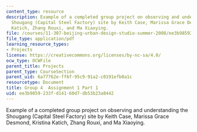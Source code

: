 ```yaml
---
content_type: resource
description: Example of a completed group project on observing and understanding the
  Shougang (Capital Steel Factory) site by Keith Case, Marissa Grace Desmond, Kristina
  Katich, Zhang Rouxi, and Ma Xiaoying.
file: /courses/11-307-beijing-urban-design-studio-summer-2008/ee3b9859233fd14160d7db53b23a8442_group4_assn1_1.pdf
file_type: application/pdf
learning_resource_types:
- Projects
license: https://creativecommons.org/licenses/by-nc-sa/4.0/
ocw_type: OCWFile
parent_title: Projects
parent_type: CourseSection
parent_uid: 6a77762e-ff6f-95c9-91a2-c0191efb0a1c
resourcetype: Document
title: Group 4  Assignment 1 Part 1
uid: ee3b9859-233f-d141-60d7-db53b23a8442
---
```

Example of a completed group project on observing and understanding the Shougang (Capital Steel Factory) site by Keith Case, Marissa Grace Desmond, Kristina Katich, Zhang Rouxi, and Ma Xiaoying.
